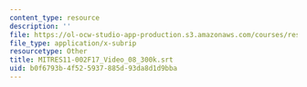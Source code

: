 ```yaml
---
content_type: resource
description: ''
file: https://ol-ocw-studio-app-production.s3.amazonaws.com/courses/res-11-002-intentional-public-disruptions-art-responsibility-and-pedagogy-fall-2017/b0f6793b4f525937885d93da8d1d9bba_MITRES11-002F17_Video_08_300k.vtt
file_type: application/x-subrip
resourcetype: Other
title: MITRES11-002F17_Video_08_300k.srt
uid: b0f6793b-4f52-5937-885d-93da8d1d9bba
---
```

